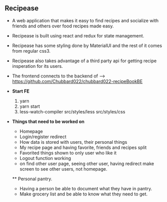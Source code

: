 ## Recipease  
* A web application that makes it easy to find recipes and socialize with friends and others over food recipes made easy.

* Recipease is built using react and redux for state management.
* Recipease has some styling done by MaterialUI and the rest of it comes from regular css3.
* Recipease also takes advantage of a third party api for getting recipe insperation for its users.
* The frontend connects to the backend of --> https://github.com/Chubbard022/chubbard022-recipeBookBE


* __Start FE__
    1. yarn
    2. yarn start
    3. less-watch-compiler src/styles/less src/styles/css




* __Things that need to be worked on__
  * Homepage
  * Login/register redirect
  * How data is stored with users, their personal things
  * My recipe page and having favorite, friends and recipes split
  * Favorited things shown to only user who like it
  * Logout function working
  * on find other user page, seeing other user, having redirect make screen to see other users, not homepage.
  
  ** Personal pantry.
    * Having a person be able to document what they have in pantry.
    * Make grocery list and be able to know what they need to get.
